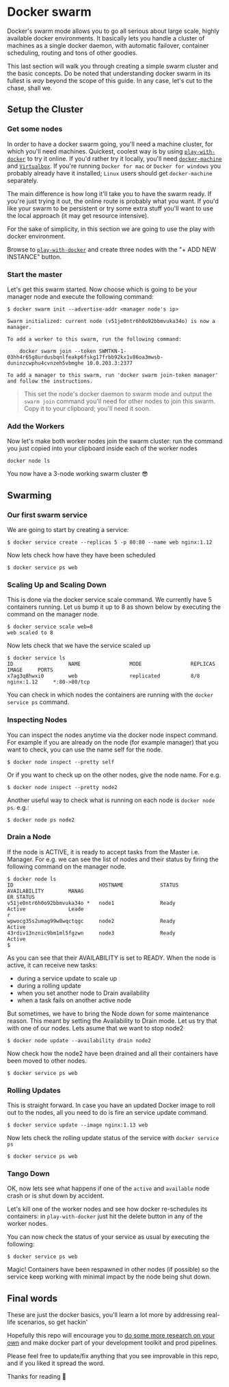 # Docker swarm

Docker's swarm mode allows you to go all serious about large scale, highly available docker environments. It basically lets you handle a cluster of machines as a single docker daemon, with automatic failover, container scheduling, routing and tons of other goodies.

This last section will walk you through creating a simple swarm cluster and the basic concepts. Do be noted that understanding docker swarm in its fullest is *way* beyond the scope of this guide. In any case, let's cut to the chase, shall we.

## Setup the Cluster

### Get some nodes

In order to have a docker swarm going, you'll need a machine cluster, for which you'll need machines. Quickest, coolest way is by using [`play-with-docker`](http://play-with-docker.com/) to try it online. If you'd rather try it locally, you'll need [`docker-machine`](https://docs.docker.com/machine/) and [`Virtualbox`](https://www.virtualbox.org/). If you're running `Docker for mac` or `Docker for windows` you probably already have it installed; `Linux` users should get `docker-machine` separately.

The main difference is how long it'll take you to have the swarm ready. If you're just trying it out, the online route is probably what you want. If you'd like your swarm to be persistent or try some extra stuff you'll want to use the local approach (it may get resource intensive).

For the sake of simplicity, in this section we are going to use the play with docker environment.

Browse to [`play-with-docker`](http://play-with-docker.com/) and create three nodes with the "+ ADD NEW INSTANCE" button.


### Start the master

Let's get this swarm started. Now choose which is going to be your manager node and execute the following command:

```
$ docker swarm init --advertise-addr <manager node's ip>

Swarm initialized: current node (v51je0ntr6h0o92bbmvuka34o) is now a manager.

To add a worker to this swarm, run the following command:

    docker swarm join --token SWMTKN-1-03hh4r65g8urdusbqnlfeakp6fskg17frbb92kx1v86oa3mwsb-duninzcwphu4cvnzeh5vbmghe 10.0.203.3:2377

To add a manager to this swarm, run 'docker swarm join-token manager' and follow the instructions.
```

> This set the node's docker daemon to swarm mode and output the `swarm join` command you'll need for other nodes to join this swarm. Copy it to your clipboard; you'll need it soon.


### Add the Workers

Now let's make both worker nodes join the swarm cluster: run the command you just copied into your clipboard inside each of the worker nodes 

```
docker node ls
```

You now have a 3-node working swarm cluster 😎


## Swarming

### Our first swarm service 

We are going to start by creating a service:

```
$ docker service create --replicas 5 -p 80:80 --name web nginx:1.12
```

Now lets check how have they have been scheduled
```
$ docker service ps web
```

### Scaling Up and Scaling Down

This is done via the docker service scale command. We currently have 5 containers running. Let us bump it up to 8 as shown below by executing the command on the manager node.

```
$ docker service scale web=8
web scaled to 8
```

Now lets check that we have the service scaled up
```
$ docker service ls
ID                  NAME                MODE                REPLICAS            IMAGE     PORTS
x7ag3q8hwxi0        web                 replicated          8/8                 nginx:1.12     *:80->80/tcp
```

You can check in which nodes the containers are running with the `docker service ps` command.


### Inspecting Nodes

You can inspect the nodes anytime via the docker node inspect command.
For example if you are already on the node (for example manager) that you want to check, you can use the name self for the node.

```
$ docker node inspect --pretty self
```

Or if you want to check up on the other nodes, give the node name. For e.g.
```
$ docker node inspect --pretty node2
```

Another useful way to check what is running on each node is `docker node ps`. e.g.:

```
$ docker node ps node2
```

### Drain a Node

If the node is ACTIVE, it is ready to accept tasks from the Master i.e. Manager. For e.g. we can see the list of nodes and their status by firing the following command on the manager node.

```
$ docker node ls
ID                            HOSTNAME            STATUS              AVAILABILITY        MANAG
ER STATUS
v51je0ntr6h0o92bbmvuka34o *   node1               Ready               Active              Leade
r
wpwocg35s2umag99w8wqctqgc     node2               Ready               Active
43rdiv13nznic9bm1ml5fgzwn     node3               Ready                Active
$
```

As you can see that their AVAILABILITY is set to READY. When the node is active, it can receive new tasks:
* during a service update to scale up
* during a rolling update
* when you set another node to Drain availability
* when a task fails on another active node

But sometimes, we have to bring the Node down for some maintenance reason. This meant by setting the Availability to Drain mode. Let us try that with one of our nodes.
Lets asume that we want to stop node2 

```
$ docker node update --availability drain node2
```

Now check how the node2 have been drained and all their containers have been moved to other nodes. 

```
$ docker service ps web
```



### Rolling Updates

This is straight forward. In case you have an updated Docker image to roll out to the nodes, all you need to do is fire an service update command.

```
$ docker service update --image nginx:1.13 web
```

Now lets check the rolling update status of the service with `docker service ps`

```
$ docker service ps web
```

### Tango Down 

OK, now lets see what happens if one of the `active` and `available` node crash or is shut down by accident.

Let's kill one of the worker nodes and see how docker re-schedules its containers: in `play-with-docker` just hit the delete button in any of the worker nodes. 

You can now check the status of your service as usual by executing the following:

```
$ docker service ps web
``` 

Magic! Containers have been respawned in other nodes (if possible) so the service keep working with minimal impact by the node being shut down. 



## Final words

These are just the docker basics, you'll learn a lot more by addressing real-life scenarios, so get hackin'

Hopefully this repo will encourage you to [do some more research on your own](https://docs.docker.com) and make docker part of your development toolkit and prod pipelines.

Please feel free to update/fix anything that you see improvable in this repo, and if you liked it spread the word.

Thanks for reading 🙇
